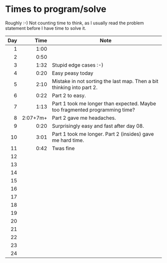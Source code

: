 # Times to program/solve

Roughly :-) Not counting time to think, as I usually read the problem statement before I have time to solve it.

| Day  	 |         Time  	 | Note 	                                                                      |
|---------:	|----------------:|-----------------------------------------------------------------------------|
|   1  	 |         1:00  	 | 	                                                                           |
|   2  	 |         0:50  	 | 	                                                                           |
|   3  	 |         1:32  	 | Stupid edge cases :-) 	                                                     |
|   4  	 |         0:20  	 | Easy peasy today	                                                           |
|   5  	 |         2:10  	 | 	Mistake in not sorting the last map. Then a bit thinking into part 2.      |
|   6  	 |         0:22  	 | 	Part 2 to easy.                                                            |
|   7  	 |         1:13  	 | 	Part 1 took me longer than expected. Maybe too fragmented programming time? |
|   8  	 | 2:07+7m+      	 | 	Part 2 gave me headaches.                                                  |
|   9  	 |         0:20  	 | 	Surprisingly easy and fast after day 08.                                   |
|  10  	 |         3:01  	 | 	Part 1 took me longer. Part 2 (insides) gave me hard time.                 |
|  11  	 |         0:42  	 | 	Twas fine                                                                  |
|  12  	 |               	 | 	                                                                           |
|  13  	 |               	 | 	                                                                           |
|  14  	 |               	 | 	                                                                           |
|  15  	 |               	 | 	                                                                           |
|  16  	 |               	 | 	                                                                           |
|  17  	 |               	 | 	                                                                           |
|  18  	 |               	 | 	                                                                           |
|  19  	 |               	 | 	                                                                           |
|  20  	 |               	 | 	                                                                           |
|  21  	 |               	 | 	                                                                           |
|  22  	 |               	 | 	                                                                           |
|  23  	 |               	 | 	                                                                           |
|  24  	 |               	 | 	                                                                           |




